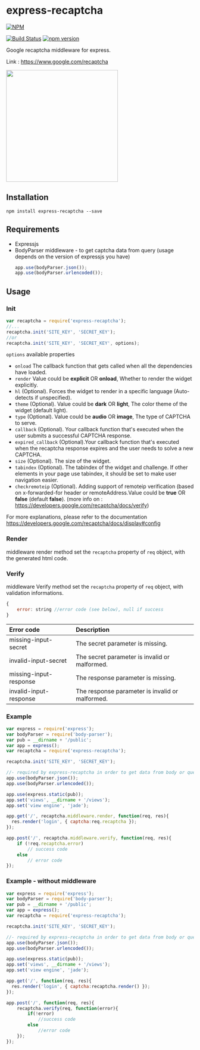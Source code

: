 # express-recaptcha
[![NPM](https://nodei.co/npm/express-recaptcha.png?compact=true)](https://nodei.co/npm/express-recaptcha/)

[![Build Status][ci-image]][ci-url]
[![npm version][npm-version-image]][npm-version-url]

Google recaptcha middleware for express.

Link : https://www.google.com/recaptcha

<img src="https://www.google.com/recaptcha/intro/images/hero-recaptcha-demo.gif" width="300px" />

## Installation
```shell
npm install express-recaptcha --save
```
## Requirements
* Expressjs
* BodyParser middleware - to get captcha data from query (usage depends on the version of expressjs you have)
    ```javascript
    app.use(bodyParser.json());
    app.use(bodyParser.urlencoded());
    ```

## Usage
### Init
```javascript
var recaptcha = require('express-recaptcha');
//...
recaptcha.init('SITE_KEY', 'SECRET_KEY');
//or
recaptcha.init('SITE_KEY', 'SECRET_KEY', options);
```
`options` available properties
* `onload` The callback function that gets called when all the dependencies have loaded.
* `render` Value could be **explicit** OR **onload**, Whether to render the widget explicitly.
* `hl` (Optional). Forces the widget to render in a specific language (Auto-detects if unspecified).
* `theme` (Optional). Value could be **dark** OR **light**, The color theme of the widget (default light).
* `type` (Optional). Value could be **audio** OR **image**, The type of CAPTCHA to serve.
* `callback` (Optional). Your callback function that's executed when the user submits a successful CAPTCHA response.
* `expired_callback` (Optional).Your callback function that's executed when the recaptcha response expires and the user needs to solve a new CAPTCHA.
* `size` (Optional). The size of the widget.
* `tabindex` (Optional). The tabindex of the widget and challenge. If other elements in your page use tabindex, it should be set to make user navigation easier.
* `checkremoteip` (Optional). Adding support of remoteip verification (based on x-forwarded-for header or remoteAddress.Value could be **true** OR **false** (default **false**). (more info on : https://developers.google.com/recaptcha/docs/verify)


For more explanations, please refer to the documentation
https://developers.google.com/recaptcha/docs/display#config

### Render
middleware render method set the `recaptcha` property of `req` object, with the generated html code.

### Verify
middleware Verify method set the `recaptcha` property of `req` object, with validation informations.
```javascript
{
    error: string //error code (see below), null if success
}
```

| Error code    | Description   |
|:------------- |:-------------|
| missing-input-secret  | The secret parameter is missing. |
| invalid-input-secret      | The secret parameter is invalid or malformed.      |
| missing-input-response | The response parameter is missing.      |
| invalid-input-response | The response parameter is invalid or malformed.      |


### Example
```javascript
var express = require('express');
var bodyParser = require('body-parser');
var pub = __dirname + '/public';
var app = express();
var recaptcha = require('express-recaptcha');

recaptcha.init('SITE_KEY', 'SECRET_KEY');

//- required by express-recaptcha in order to get data from body or query.
app.use(bodyParser.json());
app.use(bodyParser.urlencoded());

app.use(express.static(pub));
app.set('views', __dirname + '/views');
app.set('view engine', 'jade');

app.get('/', recaptcha.middleware.render, function(req, res){
  res.render('login', { captcha:req.recaptcha });
});

app.post('/', recaptcha.middleware.verify, function(req, res){
    if (!req.recaptcha.error)
        // success code
    else
        // error code
});
```
### Example - without middleware
```javascript
var express = require('express');
var bodyParser = require('body-parser');
var pub = __dirname + '/public';
var app = express();
var recaptcha = require('express-recaptcha');

recaptcha.init('SITE_KEY', 'SECRET_KEY');

//- required by express-recaptcha in order to get data from body or query.
app.use(bodyParser.json());
app.use(bodyParser.urlencoded());

app.use(express.static(pub));
app.set('views', __dirname + '/views');
app.set('view engine', 'jade');

app.get('/', function(req, res){
  res.render('login', { captcha:recaptcha.render() });
});

app.post('/', function(req, res){
    recaptcha.verify(req, function(error){
        if(!error)
            //success code
        else
            //error code
    });
});
```
[ci-image]: https://travis-ci.org/pdupavillon/express-recaptcha.svg?branch=master
[ci-url]: https://travis-ci.org/pdupavillon/express-recaptcha
[npm-version-image]: https://badge.fury.io/js/express-recaptcha.svg
[npm-version-url]: http://badge.fury.io/js/express-recaptcha
